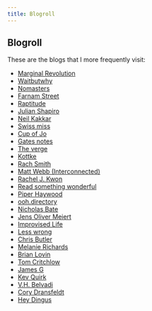 ```yaml
---
title: Blogroll
---
```


## Blogroll

These are the blogs that I more frequently visit:

<ul>
 	<li><a href="https://marginalrevolution.com/" target="_blank" rel="noopener">Marginal Revolution</a></li>
 	<li><a href="https://waitbutwhy.com/" target="_blank" rel="noopener">Waitbutwhy</a></li>
 	<li><a href="https://nomasters.io/" target="_blank" rel="noopener"> Nomasters</a></li>
 	<li><a href="https://fs.blog/" target="_blank" rel="noopener">Farnam Street</a></li>
 	<li><a href="https://www.raptitude.com/" target="_blank" rel="noopener">Raptitude</a></li>
 	<li><a href="https://www.julian.com/" target="_blank" rel="noopener">Julian Shapiro</a></li>
 	<li><a href="https://neilkakkar.com/" target="_blank" rel="noopener">Neil Kakkar</a></li>
 	<li><a href="https://www.swiss-miss.com/" target="_blank" rel="noopener">Swiss miss</a></li>
 	<li><a href="https://cupofjo.com/" target="_blank" rel="noopener">Cup of Jo</a></li>
 	<li><a href="https://www.gatesnotes.com/" target="_blank" rel="noopener">Gates notes</a></li>
 	<li><a href="https://www.theverge.com/" target="_blank" rel="noopener">The verge</a></li>
 	<li><a href="https://kottke.org/" target="_blank" rel="noopener">Kottke</a></li>
 	<li><a href="https://rachsmith.com/" target="_blank" rel="noopener">Rach Smith</a></li>
 	<li><a href="https://interconnected.org/" target="_blank" rel="noopener">Matt Webb (Interconnected)</a></li>
 	<li><a href="https://kwon.nyc/" target="_blank" rel="noopener">Rachel J. Kwon</a></li>
 	<li><a href="https://readsomethingwonderful.com/" target="_blank" rel="noopener">Read something wonderful</a></li>
 	<li><a href="https://piperhaywood.com/" target="_blank" rel="noopener">Piper Haywood</a></li>
 	<li><a href="https://ooh.directory/" target="_blank" rel="noopener">ooh.directory</a></li>
 	<li><a href="https://nicholasbate.typepad.com/" target="_blank" rel="noopener">Nicholas Bate</a></li>
 	<li><a href="https://meiert.com/en/" target="_blank" rel="noopener">Jens Oliver Meiert</a></li>
 	<li><a href="https://improvisedlife.com/" target="_blank" rel="noopener">Improvised Life</a></li>
 	<li><a href="https://www.lesswrong.com/" target="_blank" rel="noopener">Less wrong</a></li>
 	<li><a href="https://www.chrbutler.com/" target="_blank" rel="noopener">Chris Butler</a></li>
 	<li><a href="https://www.melanie-richards.com/" target="_blank" rel="noopener">Melanie Richards</a></li>
 	<li><a href="https://brianlovin.com/" target="_blank" rel="noopener">Brian Lovin</a></li>
 	<li><a href="https://tomcritchlow.com/" target="_blank" rel="noopener">Tom Critchlow</a></li>
 	<li><a href="https://jamesg.blog/" target="_blank" rel="noopener">James G</a></li>
 	<li><a href="https://kevquirk.com/" target="_blank" rel="noopener">Kev Quirk</a></li>
<li><a href="https://vhbelvadi.com/" target="_blank" rel="noopener">V.H. Belvadi</a></li>
<li><a href="https://coryd.dev/" target="_blank" rel="noopener">Cory Dransfeldt</a></li>
<li><a href="https://heydingus.net/" target="_blank" rel="noopener">Hey Dingus</a></li>
</ul>
